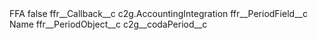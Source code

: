 <?xml version="1.0" encoding="UTF-8"?>
<CustomMetadata xmlns="http://soap.sforce.com/2006/04/metadata" xmlns:xsi="http://www.w3.org/2001/XMLSchema-instance" xmlns:xsd="http://www.w3.org/2001/XMLSchema">
    <label>FFA</label>
    <protected>false</protected>
    <values>
        <field>ffr__Callback__c</field>
        <value xsi:type="xsd:string">c2g.AccountingIntegration</value>
    </values>
    <values>
        <field>ffr__PeriodField__c</field>
        <value xsi:type="xsd:string">Name</value>
    </values>
    <values>
        <field>ffr__PeriodObject__c</field>
        <value xsi:type="xsd:string">c2g__codaPeriod__c</value>
    </values>
</CustomMetadata>
